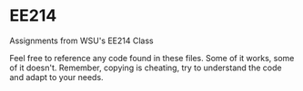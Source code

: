 # EE214
Assignments from WSU's EE214 Class

Feel free to reference any code found in these files. Some of it works, some of it doesn't. Remember, copying is cheating, try to understand the code and adapt to your needs.
